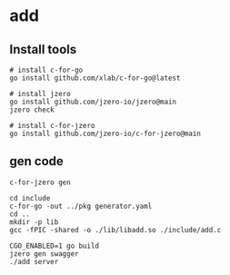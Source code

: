 # add

## Install tools

```shell
# install c-for-go
go install github.com/xlab/c-for-go@latest

# install jzero
go install github.com/jzero-io/jzero@main
jzero check

# install c-for-jzero
go install github.com/jzero-io/c-for-jzero@main
```

## gen code

```shell
c-for-jzero gen
```

```shell
cd include
c-for-go -out ../pkg generator.yaml
cd ..
mkdir -p lib
gcc -fPIC -shared -o ./lib/libadd.so ./include/add.c

CGO_ENABLED=1 go build
jzero gen swagger
./add server
```